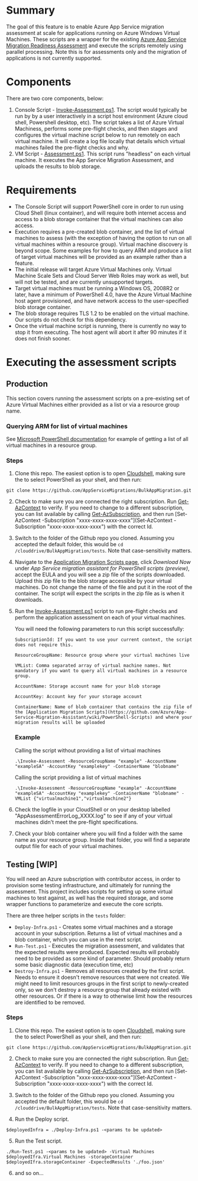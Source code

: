 # Summary
The goal of this feature is to enable Azure App Service migration assessment at scale for applications running on Azure Windows Virtual Machines. These scripts are a wrapper for the existing [Azure App Service Migration Readiness Assessment](https://github.com/Azure/App-Service-Migration-Assistant/wiki/PowerShell-Scripts) and execute the scripts remotely using parallel processing. Note this is for assessments only and the migration of applications is not currently supported. 

# Components
There are two core components, below:
1. Console Script - [Invoke-Assessment.ps1](/scripts/Invoke-Assessment.ps1). The script would typically be run by by a user interactively in a script host environment (Azure cloud shell, Powershell desktop, etc).  The script takes a list of Azure Virtual Machiness, performs some pre-flight checks, and then stages and configures the virtual machine script below to run remotely on each virtual machine. It will create a log file locally that details which virtual machines failed the pre-flight checks and why. 
2. VM Script - [Assessment.ps1](/scripts/Assessment.ps1). This script runs "headless" on each virtual machine.  It executes the App Service Migration Assessment, and uploads the results to blob storage. 

# Requirements
-   The Console Script will support PowerShell core in order to run using Cloud Shell (linux container), and will require both internet access and access to a blob storage container that the virtual machines can also access.
-   Execution requires a pre-created blob container, and the list of virtual machines to assess (with the exception of having the option to run on all virtual machines within a resource group). Virtual machine discovery is beyond scope.  Some examples for how to query ARM and produce a list of target virtual machines will be provided as an example rather than a feature.
-   The initial release will target Azure Virtual Machines only.  Virtual Machine Scale Sets and Cloud Server Web Roles may work as well, but will not be tested, and are currently unsupported targets.
-   Target virtual machines must be running a Windows OS, 2008R2 or later, have a minimum of PowerShell 4.0, have the Azure Virtual Machine host agent provisioned, and have network access to the user-specified blob storage container.
-   The blob storage requires TLS 1.2 to be enabled on the virtual machine. Our scripts do not check for this dependency. 
-   Once the virtual machine script is running, there is currently no way to stop it from executing.  The host agent will abort it after 90 minutes if it does not finish sooner.

# Executing the assessment scripts

## Production
This section covers running the assessment scripts on a pre-existing set of Azure Virtual Machines either provided as a list or via a resource group name. 

### Querying ARM for list of virtual machines
See [Microsoft PowerShell documentation](https://learn.microsoft.com/en-us/powershell/module/az.compute/get-azvm?view=azps-9.2.0#example-3-get-properties-for-all-virtual-machines-in-a-resource-group) for example of getting a list of all virtual machines in a resource group. 

### Steps
1. Clone this repo.  The easiest option is to open [Cloudshell](https://shell.azure.com), making sure the to select PowerShell as your shell, and then run:
```
git clone https://github.com/AppServiceMigrations/BulkAppMigration.git
```
2. Check to make sure you are connected the right subscription.  Run [Get-AzContext](https://learn.microsoft.com/en-us/powershell/module/az.accounts/get-azcontext) to verify.  If you need to change to a different subscription, you can list available by calling [Get-AzSubscription](https://learn.microsoft.com/en-us/powershell/module/az.accounts/get-azsubscription), and then run [Set-AzContext -Subscription "xxxx-xxxx-xxxx-xxxx"](Set-AzContext -Subscription "xxxx-xxxx-xxxx-xxxx") with the correct Id.

3.  Switch to the folder of the Github repo you cloned.  Assuming you accepted the default folder, this would be `cd /clouddrive/BulkAppMigration/tests`.  Note that case-sensitivity matters.

4. Navigate to the [Application Migration Scripts page](https://azure.microsoft.com/en-us/products/app-service/migration-tools/), click _Download Now_ under _App Service migration assistant for PowerShell scripts (preview)_, accept the EULA and you will see a zip file of the scripts downloaded. Upload this zip file to the blob storage accessible by your virtual machines. Do not change the name of the file and put it in the root of the container. The script will expect the scripts in the zip file as is when it downloads.
5. Run the [Invoke-Assessment.ps1](/scripts/Invoke-Assessment.ps1) script to run pre-flight checks and perform the application assessment on each of your virtual machines. 
 
    You will need the following parameters to run this script successfully:
    ```
    SubscriptionId: If you want to use your current context, the script does not require this. 

    ResourceGroupName: Resource group where your virtual machines live

    VMList: Comma separated array of virtual machine names. Not mandatory if you want to query all virtual machines in a resource group.

    AccountName: Storage account name for your blob storage 

    AccountKey: Account key for your storage account

    ContainerName: Name of blob container that contains the zip file of the [Application Migration Scripts](https://github.com/Azure/App-Service-Migration-Assistant/wiki/PowerShell-Scripts) and where your migration results will be uploaded
    ```
    ### Example

    Calling the script without providing a list of virtual machines
    ``` 
    .\Invoke-Assessment -ResourceGroupName "example" -AccountName "exampleSA" -AccountKey "examplekey" -ContainerName "blobname"
    ``` 

    Calling the script providing a list of virtual machines
    ``` 
    .\Invoke-Assessment -ResourceGroupName "example" -AccountName "exampleSA" -AccountKey "examplekey" -ContainerName "blobname" -VMList {"virtualmachine1","virtualmachine2"}
    ``` 
6. Check the logfile in your CloudShell or on your desktop labelled "AppAssessmentErrorLog_XXXX.log" to see if any of your virtual machines didn't meet the pre-flight specifications.
7. Check your blob container where you will find a folder with the same name as your resource group. Inside that folder, you will find a separate output file for each of your virtual machines. 

## Testing [WIP]

You will need an Azure subscription with contributor access, in order to provision some testing infrastructure, and ultimately for running the assessment.  This project includes scripts for setting up some virtual machines to test against, as well has the required storage, and some wrapper functions to parameterize and execute the core scripts.

There are three helper scripts in the `tests` folder: <!-- TODO: expand with parameters and options -->
- `Deploy-Infra.ps1` - Creates some virtual machines and a storage account in your subscription. Returns a list of virtual machines and a blob container, which you can use in the next script.
- `Run-Test.ps1` - Executes the migration assessment, and validates that the expected results were produced.  Expected results will probably need to be provided as some kind of parameter.  Should probably return some basic diagnostic data (execution time, etc)
- `Destroy-Infra.ps1` - Removes all resources created by the first script.  Needs to ensure it doesn't remove resources that were not created.  We might need to limit resources groups in the first script to newly-created only, so we don't destroy a resource group that already existed with other resources.  Or if there is a way to otherwise limit how the resources are identified to be removed.  

### Steps
1. Clone this repo.  The easiest option is to open [Cloudshell](https://shell.azure.com), making sure the to select PowerShell as your shell, and then run:
```
git clone https://github.com/AppServiceMigrations/BulkAppMigration.git
```
2. Check to make sure you are connected the right subscription.  Run [Get-AzContext](https://learn.microsoft.com/en-us/powershell/module/az.accounts/get-azcontext) to verify.  If you need to change to a different subscription, you can list available by calling [Get-AzSubscription](https://learn.microsoft.com/en-us/powershell/module/az.accounts/get-azsubscription), and then run [Set-AzContext -Subscription "xxxx-xxxx-xxxx-xxxx"](Set-AzContext -Subscription "xxxx-xxxx-xxxx-xxxx") with the correct Id.

3.  Switch to the folder of the Github repo you cloned.  Assuming you accepted the default folder, this would be `cd /clouddrive/BulkAppMigration/tests`.  Note that case-sensitivity matters.

4.  Run the Deploy script.
```
$deployedInfra = ./Deploy-Infra.ps1 -<params to be updated>
```
5.  Run the Test script.
```
./Run-Test.ps1 -<params to be updated> -Virtual Machines $deployedIfra.Virtual Machines -storageContainer $deployedIfra.storageContainer -ExpectedResults './foo.json'
```
6. and so on...
